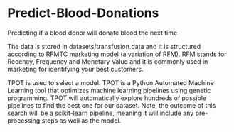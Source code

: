 # Predict-Blood-Donations
Predicting if a blood donor will donate blood the next time

The data is stored in datasets/transfusion.data and it is structured according to RFMTC marketing model (a variation of RFM).
RFM stands for Recency, Frequency and Monetary Value and it is commonly used in marketing for identifying your best customers.

TPOT is used to select a model. TPOT is a Python Automated Machine Learning tool that optimizes machine learning pipelines using genetic programming.
TPOT will automatically explore hundreds of possible pipelines to find the best one for our dataset. Note, the outcome of this search will be a scikit-learn pipeline, meaning it will include any pre-processing steps as well as the model.
